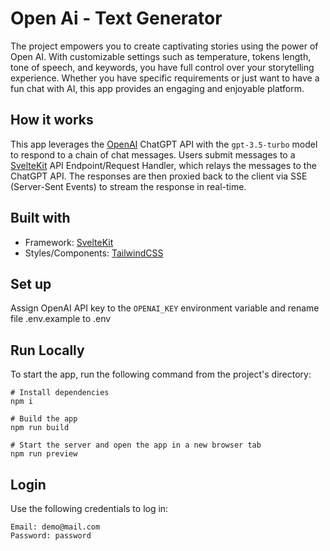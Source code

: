 # Open Ai - Text Generator

The project empowers you to create captivating stories using the power of Open AI. With customizable settings such as temperature, tokens length, tone of speech, and keywords, you have full control over your storytelling experience. Whether you have specific requirements or just want to have a fun chat with AI, this app provides an engaging and enjoyable platform.

## How it works

This app leverages the [OpenAI](https://ai.com) ChatGPT API with the `gpt-3.5-turbo` model to respond to a chain of chat messages. Users submit messages to a [SvelteKit](https://kit.svelte.dev) API Endpoint/Request Handler, which relays the messages to the ChatGPT API. The responses are then proxied back to the client via SSE (Server-Sent Events) to stream the response in real-time.

## Built with

- Framework: [SvelteKit](https://kit.svelte.dev)
- Styles/Components: [TailwindCSS](https://tailwindcss.com)

## Set up

Assign OpenAI API key to the `OPENAI_KEY` environment variable and rename file .env.example to .env

## Run Locally

To start the app, run the following command from the project's directory:

```shell
# Install dependencies
npm i

# Build the app
npm run build

# Start the server and open the app in a new browser tab
npm run preview
```

## Login

Use the following credentials to log in:

```shell
Email: demo@mail.com
Password: password
```
